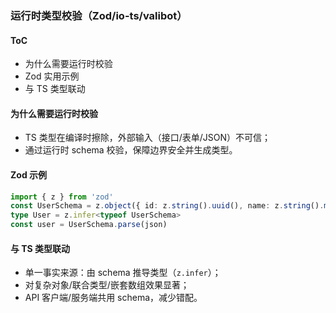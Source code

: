 ### 运行时类型校验（Zod/io-ts/valibot）

#### ToC

- 为什么需要运行时校验
- Zod 实用示例
- 与 TS 类型联动

#### 为什么需要运行时校验

- TS 类型在编译时擦除，外部输入（接口/表单/JSON）不可信；
- 通过运行时 schema 校验，保障边界安全并生成类型。

#### Zod 示例

```ts
import { z } from 'zod'
const UserSchema = z.object({ id: z.string().uuid(), name: z.string().min(1), age: z.number().int().nonnegative().optional() })
type User = z.infer<typeof UserSchema>
const user = UserSchema.parse(json)
```

#### 与 TS 类型联动

- 单一事实来源：由 schema 推导类型（`z.infer`）；
- 对复杂对象/联合类型/嵌套数组效果显著；
- API 客户端/服务端共用 schema，减少错配。

